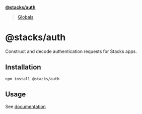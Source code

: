 **[@stacks/auth](README.md)**

> [Globals](globals.md)

# @stacks/auth

Construct and decode authentication requests for Stacks apps.

## Installation

```
npm install @stacks/auth
```

## Usage

See [documentation](https://docs.blockstack.org/authentication/building-todo-app)
